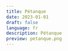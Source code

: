 ```yaml
---
title: Pétanque
date: 2023-01-01
draft: false
language: fr
description: Pétanque
preview: petanque.png
---
```


